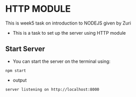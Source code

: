 # HTTP MODULE
This is week5 task on introduction to NODEJS given by Zuri

- This is a task to set up the server using HTTP module

## Start Server
- You can start the server on the terminal using:

``` npm start ```

* output
```
server listening on http://localhost:8000
```